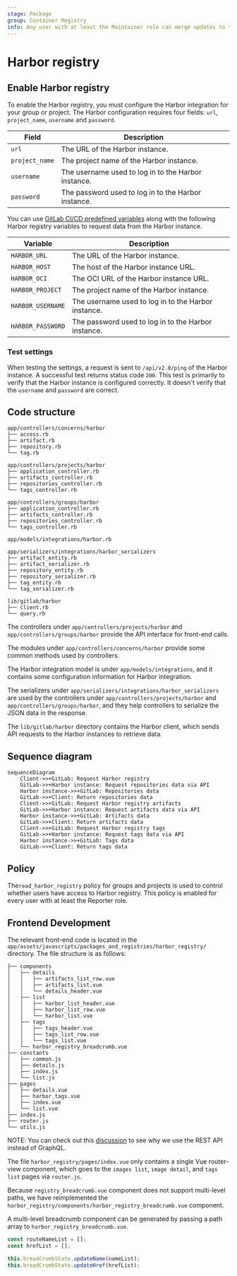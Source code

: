 ```yaml
---
stage: Package
group: Container Registry
info: Any user with at least the Maintainer role can merge updates to this content. For details, see https://docs.gitlab.com/ee/development/development_processes.html#development-guidelines-review.
---
```

# Harbor registry

## Enable Harbor registry

To enable the Harbor registry, you must configure the Harbor integration for your group or project.
The Harbor configuration requires four fields: `url`, `project_name`, `username` and `password`.

| Field | Description |
| --- | --- |
| `url` | The URL of the Harbor instance. |
| `project_name` | The project name of the Harbor instance. |
| `username` | The username used to log in to the Harbor instance. |
| `password` | The password used to log in to the Harbor instance. |

You can use [GitLab CI/CD predefined variables](../../ci/variables/index.md) along with the following Harbor registry variables to request data from the Harbor instance.

| Variable | Description |
| --- | --- |
| `HARBOR_URL` | The URL of the Harbor instance. |
| `HARBOR_HOST` | The host of the Harbor instance URL. |
| `HARBOR_OCI` | The OCI URL of the Harbor instance URL. |
| `HARBOR_PROJECT` | The project name of the Harbor instance. |
| `HARBOR_USERNAME` | The username used to log in to the Harbor instance. |
| `HARBOR_PASSWORD` | The password used to log in to the Harbor instance. |

### Test settings

When testing the settings, a request is sent to `/api/v2.0/ping` of the Harbor instance. A successful test returns status code `200`. This test is primarily to verify that the Harbor instance is configured correctly. It doesn't verify that the `username` and `password` are correct.

## Code structure

```shell
app/controllers/concerns/harbor
├── access.rb
├── artifact.rb
├── repository.rb
└── tag.rb

app/controllers/projects/harbor
├── application_controller.rb
├── artifacts_controller.rb
├── repositories_controller.rb
└── tags_controller.rb

app/controllers/groups/harbor
├── application_controller.rb
├── artifacts_controller.rb
├── repositories_controller.rb
└── tags_controller.rb

app/models/integrations/harbor.rb

app/serializers/integrations/harbor_serializers
├── artifact_entity.rb
├── artifact_serializer.rb
├── repository_entity.rb
├── repository_serializer.rb
├── tag_entity.rb
└── tag_serializer.rb

lib/gitlab/harbor
├── client.rb
└── query.rb
```

The controllers under `app/controllers/projects/harbor` and `app/controllers/groups/harbor` provide the API interface for front-end calls.

The modules under `app/controllers/concerns/harbor` provide some common methods used by controllers.

The Harbor integration model is under `app/models/integrations`, and it contains some configuration information for Harbor integration.

The serializers under `app/serializers/integrations/harbor_serializers` are used by the controllers under `app/controllers/projects/harbor` and `app/controllers/groups/harbor`, and they help controllers to serialize the JSON data in the response.

The `lib/gitlab/harbor` directory contains the Harbor client, which sends API requests to the Harbor instances to retrieve data.

## Sequence diagram

```mermaid
sequenceDiagram
    Client->>+GitLab: Request Harbor registry
    GitLab->>+Harbor instance: Request repositories data via API
    Harbor instance->>+GitLab: Repositories data
    GitLab->>+Client: Return repositories data
    Client->>+GitLab: Request Harbor registry artifacts
    GitLab->>+Harbor instance: Request artifacts data via API
    Harbor instance->>+GitLab: Artifacts data
    GitLab->>+Client: Return artifacts data
    Client->>+GitLab: Request Harbor registry tags
    GitLab->>+Harbor instance: Request tags data via API
    Harbor instance->>+GitLab: Tags data
    GitLab->>+Client: Return tags data
```

## Policy

The`read_harbor_registry` policy for groups and projects is used to control whether users have access to Harbor registry.
This policy is enabled for every user with at least the Reporter role.

## Frontend Development

The relevant front-end code is located in the `app/assets/javascripts/packages_and_registries/harbor_registry/` directory. The file structure is as follows:

```shell
├── components
│   ├── details
│   │   ├── artifacts_list_row.vue
│   │   ├── artifacts_list.vue
│   │   └── details_header.vue
│   ├── list
│   │   ├── harbor_list_header.vue
│   │   ├── harbor_list_row.vue
│   │   └── harbor_list.vue
│   ├── tags
│   │   ├── tags_header.vue
│   │   ├── tags_list_row.vue
│   │   └── tags_list.vue
│   └── harbor_registry_breadcrumb.vue
├── constants
│   ├── common.js
│   ├── details.js
│   ├── index.js
│   └── list.js
├── pages
│   ├── details.vue
│   ├── harbor_tags.vue
│   ├── index.vue
│   └── list.vue
├── index.js
├── router.js
└── utils.js
```

NOTE:
You can check out this [discussion](https://gitlab.com/gitlab-org/gitlab/-/merge_requests/82777#note_1017875324) to see why we use the REST API instead of GraphQL.

The file `harbor_registry/pages/index.vue` only contains a single Vue router-view component, which goes to the `images list`, `image detail`, and `tags list` pages via `router.js`.

Because `registry_breadcrumb.vue` component does not support multi-level paths, we have reimplemented the `harbor_registry/components/harbor_registry_breadcrumb.vue` component.

A multi-level breadcrumb component can be generated by passing a path array to `harbor_registry_breadcrumb.vue`.

```javascript
const routeNameList = [];
const hrefList = [];

this.breadCrumbState.updateName(nameList);
this.breadCrumbState.updateHref(hrefList);
```
